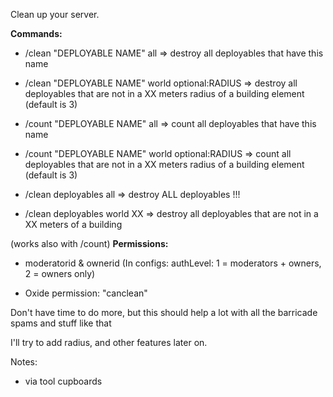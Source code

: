 Clean up your server.

**Commands:**
- /clean "DEPLOYABLE NAME" all => destroy all deployables that have this name

- /clean "DEPLOYABLE NAME" world optional:RADIUS => destroy all deployables that are not in a XX meters radius of a building element (default is 3)
- /count "DEPLOYABLE NAME" all => count all deployables that have this name

- /count "DEPLOYABLE NAME" world optional:RADIUS => count all deployables that are not in a XX meters radius of a building element (default is 3)

- /clean deployables all => destroy ALL deployables !!!

- /clean deployables world XX => destroy all deployables that are not in a XX meters of a building

(works also with /count)
**Permissions:**

- moderatorid & ownerid (In configs: authLevel: 1 = moderators + owners, 2 = owners only)

- Oxide permission: "canclean"

Don't have time to do more, but this should help a lot with all the barricade spams and stuff like that

I'll try to add radius, and other features later on.

Notes:

- via tool cupboards
